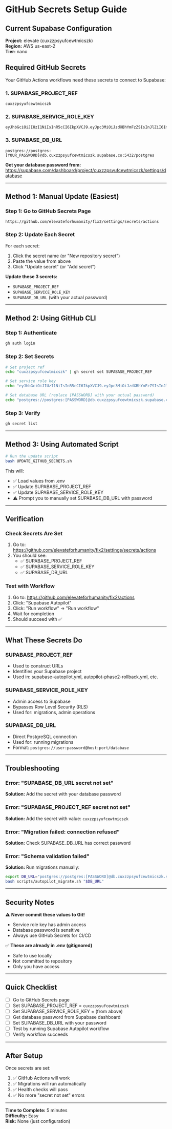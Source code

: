 # GitHub Secrets Setup Guide

## Current Supabase Configuration

**Project:** elevate (cuxzzpsyufcewtmicszk)  
**Region:** AWS us-east-2  
**Tier:** nano

## Required GitHub Secrets

Your GitHub Actions workflows need these secrets to connect to Supabase:

### 1. SUPABASE_PROJECT_REF
```
cuxzzpsyufcewtmicszk
```

### 2. SUPABASE_SERVICE_ROLE_KEY
```
eyJhbGciOiJIUzI1NiIsInR5cCI6IkpXVCJ9.eyJpc3MiOiJzdXBhYmFzZSIsInJlZiI6ImN1eHp6cHN5dWZjZXd0bWljc3prIiwicm9sZSI6InNlcnZpY2Vfcm9sZSIsImlhdCI6MTc1ODE2MTA0NywiZXhwIjoyMDczNzM3MDQ3fQ.5JRYvJPzFzsVaZQkbZDLcohP7dq8LWQEFeFdVByyihE
```

### 3. SUPABASE_DB_URL
```
postgres://postgres:[YOUR_PASSWORD]@db.cuxzzpsyufcewtmicszk.supabase.co:5432/postgres
```

**Get your database password from:**
https://supabase.com/dashboard/project/cuxzzpsyufcewtmicszk/settings/database

---

## Method 1: Manual Update (Easiest)

### Step 1: Go to GitHub Secrets Page
```
https://github.com/elevateforhumanity/fix2/settings/secrets/actions
```

### Step 2: Update Each Secret

For each secret:
1. Click the secret name (or "New repository secret")
2. Paste the value from above
3. Click "Update secret" (or "Add secret")

**Update these 3 secrets:**
- `SUPABASE_PROJECT_REF`
- `SUPABASE_SERVICE_ROLE_KEY`
- `SUPABASE_DB_URL` (with your actual password)

---

## Method 2: Using GitHub CLI

### Step 1: Authenticate
```bash
gh auth login
```

### Step 2: Set Secrets
```bash
# Set project ref
echo "cuxzzpsyufcewtmicszk" | gh secret set SUPABASE_PROJECT_REF

# Set service role key
echo "eyJhbGciOiJIUzI1NiIsInR5cCI6IkpXVCJ9.eyJpc3MiOiJzdXBhYmFzZSIsInJlZiI6ImN1eHp6cHN5dWZjZXd0bWljc3prIiwicm9sZSI6InNlcnZpY2Vfcm9sZSIsImlhdCI6MTc1ODE2MTA0NywiZXhwIjoyMDczNzM3MDQ3fQ.5JRYvJPzFzsVaZQkbZDLcohP7dq8LWQEFeFdVByyihE" | gh secret set SUPABASE_SERVICE_ROLE_KEY

# Set database URL (replace [PASSWORD] with your actual password)
echo "postgres://postgres:[PASSWORD]@db.cuxzzpsyufcewtmicszk.supabase.co:5432/postgres" | gh secret set SUPABASE_DB_URL
```

### Step 3: Verify
```bash
gh secret list
```

---

## Method 3: Using Automated Script

```bash
# Run the update script
bash UPDATE_GITHUB_SECRETS.sh
```

This will:
- ✅ Load values from .env
- ✅ Update SUPABASE_PROJECT_REF
- ✅ Update SUPABASE_SERVICE_ROLE_KEY
- ⚠️ Prompt you to manually set SUPABASE_DB_URL with password

---

## Verification

### Check Secrets Are Set

1. Go to: https://github.com/elevateforhumanity/fix2/settings/secrets/actions
2. You should see:
   - ✅ SUPABASE_PROJECT_REF
   - ✅ SUPABASE_SERVICE_ROLE_KEY
   - ✅ SUPABASE_DB_URL

### Test with Workflow

1. Go to: https://github.com/elevateforhumanity/fix2/actions
2. Click: "Supabase Autopilot"
3. Click: "Run workflow" → "Run workflow"
4. Wait for completion
5. Should succeed with ✅

---

## What These Secrets Do

### SUPABASE_PROJECT_REF
- Used to construct URLs
- Identifies your Supabase project
- Used in: supabase-autopilot.yml, autopilot-phase2-rollback.yml, etc.

### SUPABASE_SERVICE_ROLE_KEY
- Admin access to Supabase
- Bypasses Row Level Security (RLS)
- Used for: migrations, admin operations

### SUPABASE_DB_URL
- Direct PostgreSQL connection
- Used for: running migrations
- Format: `postgres://user:password@host:port/database`

---

## Troubleshooting

### Error: "SUPABASE_DB_URL secret not set"
**Solution:** Add the secret with your database password

### Error: "SUPABASE_PROJECT_REF secret not set"
**Solution:** Add the secret with value: `cuxzzpsyufcewtmicszk`

### Error: "Migration failed: connection refused"
**Solution:** Check SUPABASE_DB_URL has correct password

### Error: "Schema validation failed"
**Solution:** Run migrations manually:
```bash
export DB_URL="postgres://postgres:[PASSWORD]@db.cuxzzpsyufcewtmicszk.supabase.co:5432/postgres"
bash scripts/autopilot_migrate.sh "$DB_URL"
```

---

## Security Notes

⚠️ **Never commit these values to Git!**
- Service role key has admin access
- Database password is sensitive
- Always use GitHub Secrets for CI/CD

✅ **These are already in .env (gitignored)**
- Safe to use locally
- Not committed to repository
- Only you have access

---

## Quick Checklist

- [ ] Go to GitHub Secrets page
- [ ] Set SUPABASE_PROJECT_REF = `cuxzzpsyufcewtmicszk`
- [ ] Set SUPABASE_SERVICE_ROLE_KEY = (from above)
- [ ] Get database password from Supabase dashboard
- [ ] Set SUPABASE_DB_URL with your password
- [ ] Test by running Supabase Autopilot workflow
- [ ] Verify workflow succeeds

---

## After Setup

Once secrets are set:
1. ✅ GitHub Actions will work
2. ✅ Migrations will run automatically
3. ✅ Health checks will pass
4. ✅ No more "secret not set" errors

---

**Time to Complete:** 5 minutes  
**Difficulty:** Easy  
**Risk:** None (just configuration)
